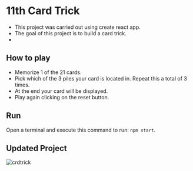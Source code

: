 # 11th Card Trick

- This project was carried out using create react app.
- The goal of this project is to build a card trick.
- 
## How to play
- Memorize 1 of the 21 cards.
- Pick which of the 3 piles your card is located in. Repeat this a total of 3 times.
- At the end your card will be displayed.
- Play again clicking on the reset button.

## Run

Open a terminal and execute this command to run: ```npm start```.

## Updated Project 
![crdtrick](https://user-images.githubusercontent.com/62312328/174805239-dd37e9e8-eb2e-4c8b-b8c2-e8a958b3fb51.gif)
